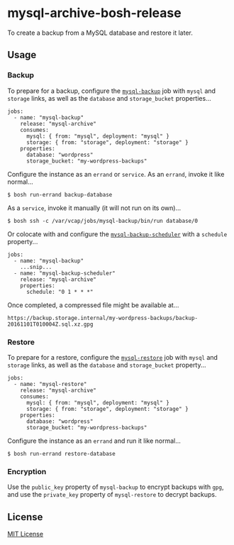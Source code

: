 # mysql-archive-bosh-release

To create a backup from a MySQL database and restore it later.


## Usage

### Backup

To prepare for a backup, configure the [`mysql-backup`](jobs/mysql-backup/spec) job with `mysql` and `storage` links, as well as the `database` and `storage_bucket` properties...

    jobs:
      - name: "mysql-backup"
        release: "mysql-archive"
        consumes:
          mysql: { from: "mysql", deployment: "mysql" }
          storage: { from: "storage", deployment: "storage" }
        properties:
          database: "wordpress"
          storage_bucket: "my-wordpress-backups"

Configure the instance as an `errand` or `service`. As an `errand`, invoke it like normal...

    $ bosh run-errand backup-database

As a `service`, invoke it manually (it will not run on its own)...

    $ bosh ssh -c /var/vcap/jobs/mysql-backup/bin/run database/0

Or colocate with and configure the [`mysql-backup-scheduler`](jobs/mysql-backup-scheduler) with a `schedule` property...

    jobs:
      - name: "mysql-backup"
        ...snip...
      - name: "mysql-backup-scheduler"
        release: "mysql-archive"
        properties:
          schedule: "0 1 * * *"

Once completed, a compressed file might be available at...

    https://backup.storage.internal/my-wordpress-backups/backup-20161101T010004Z.sql.xz.gpg


### Restore

To prepare for a restore, configure the [`mysql-restore`](jobs/mysql-restore/spec) job with `mysql` and `storage` links, as well as the `database` and `storage_bucket` property...

    jobs:
      - name: "mysql-restore"
        release: "mysql-archive"
        consumes:
          mysql: { from: "mysql", deployment: "mysql" }
          storage: { from: "storage", deployment: "storage" }
        properties:
          database: "wordpress"
          storage_bucket: "my-wordpress-backups"


Configure the instance as an `errand` and run it like normal...

    $ bosh run-errand restore-database


### Encryption

Use the `public_key` property of `mysql-backup` to encrypt backups with `gpg`, and use the `private_key` property of `mysql-restore` to decrypt backups.


## License

[MIT License](./LICENSE)
